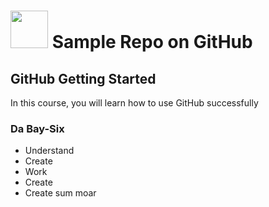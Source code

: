 # <img src="./favicon.ico" height='60' /> Sample Repo on GitHub

## GitHub Getting Started
In this course, you will learn how to use GitHub successfully

### Da Bay-Six
- Understand
- Create
- Work
- Create
- Create sum moar
